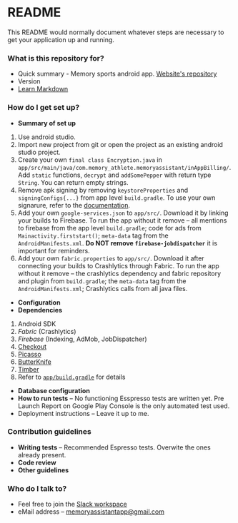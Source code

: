 # README #

This README would normally document whatever steps are necessary to get your application up and running.

### What is this repository for? ###

* Quick summary - Memory sports android app. [Website's repository](https://github.com/sharadv245/Memory-Assistant)
* Version
* [Learn Markdown](https://bitbucket.org/tutorials/markdowndemo)

### How do I get set up? ###

* **Summary of set up** 
1. Use android studio. 
2. Import new project from git or open the project as an existing android studio project. 
3. Create your own `final class Encryption.java` in `app/src/main/java/com.memory_athlete.memoryassistant/inAppBilling/`. Add `static` functions, `decrypt` and `addSomePepper` with return type `String`. You can return empty strings. 
4. Remove apk signing by removing `keystoreProperties` and `signingConfigs{...}` from app level `build.gradle`. To use your own signarure, refer to the [documentation](https://developer.android.com/studio/publish/app-signing).
5. Add your own `google-services.json` to `app/src/`. Download it by linking your builds to Firebase. To run the app without it remove – all mentions to firebase from the app level `build.gradle`; code for ads from `Mainactivity.firststart()`; `meta-data` tag from the `AndroidManifests.xml`. **Do NOT remove `firebase-jobdispatcher`** it is important for reminders.
6. Add your own `fabric.properties` to `app/src/`. Download it after connecting your builds to Crashlytics through Fabric. To run the app without it remove – the crashlytics dependency and fabric repository and plugin from `build.gradle`; the `meta-data` tag from the `AndroidManifests.xml`; Crashlytics calls from all java files.   

* **Configuration**
* **Dependencies** 
1. Android SDK
2. *Fabric* (Crashlytics)
3. *Firebase* (Indexing, AdMob, JobDispatcher) 
4. [Checkout](https://github.com/serso/android-checkout) 
5. [Picasso](https://github.com/square/picasso)
6. [ButterKnife](http://jakewharton.github.io/butterknife/)
7. [Timber](https://github.com/JakeWharton/timber)
8. Refer to [`app/build.gradle`](https://github.com/maniksejwal/Memory-Assistant/blob/master/app/build.gradle) for details

* **Database configuration**
* **How to run tests** – No functioning Esspresso tests are written yet. Pre Launch Report on Google Play Console is the only automated test used.
* Deployment instructions – Leave it up to me.

### Contribution guidelines ###

* **Writing tests** – Recommended Espresso tests. Overwite the ones already present.
* **Code review**
* **Other guidelines**
### Who do I talk to? ###

* Feel free to join the [Slack workspace](https://join.slack.com/t/memory-athlete-skynet/shared_invite/enQtNDU4Njk5MTQ4NzEwLTQ4YWRhMTRkMmY0ZjllMWJmOTJkYmI3MjY3M2Q1Y2M4MGNkNmU3OGM0ZWE0MTRiZWRlZGRlN2I0NDcxMGRmN2U)
* eMail address – memoryassistantapp@gmail.com
